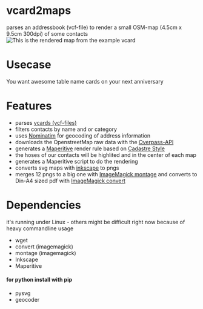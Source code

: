 vcard2maps
==========

parses an addressbook (vcf-file) to render a small OSM-map (4.5cm x 9.5cm 300dpi) of some contacts
![This is the rendered map from the example vcard](https://raw.githubusercontent.com/kartenkarsten/vcard2maps/master/John.png "example map")

# Usecase
You want awesome table name cards on your next anniversary

# Features
- parses [vcards (vcf-files)](http://de.wikipedia.org/wiki/Vcard)
- filters contacts by name and or category
- uses [Nominatim](http://wiki.openstreetmap.org/wiki/Nominatim) for geocoding of address information
- downloads the OpenstreetMap raw data with the [Overpass-API](http://wiki.openstreetmap.org/wiki/Overpass_API)
- generates a [Maperitive](http://maperitive.net/) render rule based on [Cadastre Style](http://wiki.openstreetmap.org/wiki/User:Nakaner/Cadastre_Style)
- the hoses of our contacts will be highlited and in the center of each map
- generates a Maperitive script to do the rendering
- converts svg maps with [inkscape](http://www.inkscape.org/de/) to pngs
- merges 12 pngs to a big one with [ImageMagick montage](http://www.imagemagick.org/script/montage.php) and converts to Din-A4 sized pdf with [ImageMagick convert](http://www.imagemagick.org/script/convert.php) 

# Dependencies
it's running under Linux - others might be difficult right now because of heavy commandline usage

- wget
- convert (imagemagick)
- montage (imagemagick)
- Inkscape
- Maperitive 

#### for python install with pip
- pysvg
- geocoder
